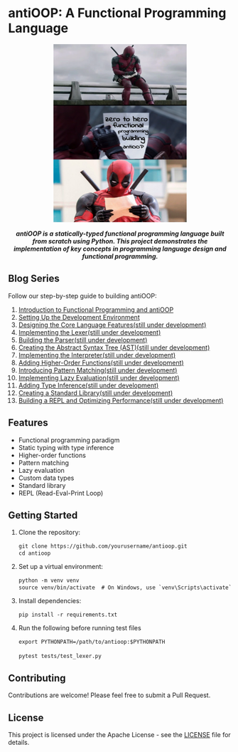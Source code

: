 # antiOOP: A Functional Programming Language

<p align="center">
<img src="images/oc.png" alt="antiOOP Logo" width="300" height="400">
</p>

<p align="center">
<b><i>
antiOOP is a statically-typed functional programming language built from scratch using Python. This project demonstrates the implementation of key concepts in programming language design and functional programming.
</b></i>
</p>

## Blog Series

Follow our step-by-step guide to building antiOOP:

1. [Introduction to Functional Programming and antiOOP](https://appyzdl5.substack.com/p/crafting-antioop-a-13-step-journey)
2. [Setting Up the Development Environment](https://appyzdl5.substack.com/p/crafting-antioop-a-13-step-journey-0ba)
3. [Designing the Core Language Features(still under development)](https://appyzdl5.substack.com/p/crafting-antioop-a-13-step-journey-e99)
4. [Implementing the Lexer(still under development)](https://appyzdl5.substack.com/p/crafting-antioop-a-13-step-journey-0d5)
5. [Building the Parser(still under development)](https://appyzdl5.substack.com/p/crafting-antioop-a-13-step-journey-fa4)
6. [Creating the Abstract Syntax Tree (AST)(still under development)]()
7. [Implementing the Interpreter(still under development)]()
8. [Adding Higher-Order Functions(still under development)]()
9. [Introducing Pattern Matching(still under development)]()
10. [Implementing Lazy Evaluation(still under development)]()
11. [Adding Type Inference(still under development)]()
12. [Creating a Standard Library(still under development)]()
13. [Building a REPL and Optimizing Performance(still under development)]()

## Features

- Functional programming paradigm
- Static typing with type inference
- Higher-order functions
- Pattern matching
- Lazy evaluation
- Custom data types
- Standard library
- REPL (Read-Eval-Print Loop)

## Getting Started

1. Clone the repository:
   ```
   git clone https://github.com/yourusername/antioop.git
   cd antioop
   ```

2. Set up a virtual environment:
   ```
   python -m venv venv
   source venv/bin/activate  # On Windows, use `venv\Scripts\activate`
   ```
   

3. Install dependencies:
   ```
   pip install -r requirements.txt
   ```

4. Run the following before running test files
   ```
   export PYTHONPATH=/path/to/antioop:$PYTHONPATH

   pytest tests/test_lexer.py
   ```

## Contributing

Contributions are welcome! Please feel free to submit a Pull Request.

## License

This project is licensed under the Apache License - see the [LICENSE](LICENSE) file for details.
